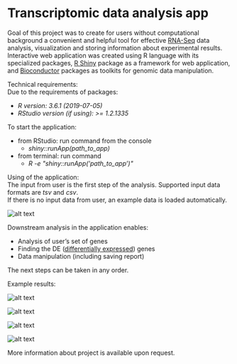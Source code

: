 # Transcriptomic data analysis app

Goal of this project was to create for users without computational background a convenient and helpful tool for effective [RNA-Seq](https://en.wikipedia.org/wiki/RNA-Seq) data analysis, 
visualization and storing information about experimental results. Interactive web application was created using R language with its specialized packages, 
[R Shiny](https://shiny.rstudio.com/) package as a framework for web application, and [Bioconductor](https://www.bioconductor.org/) packages as toolkits for genomic data manipulation.

Technical requirements:<br />
Due to the requirements of packages:
- *R version: 3.6.1 (2019-07-05)*
- *RStudio version (if using): >= 1.2.1335*<br />

To start the application:
 - from RStudio: run command from the console
    - *shiny::runApp(path_to_app)*
 - from terminal: run command 
    - *R -e "shiny::runApp('path_to_app’)"*


Using of the application:<br />
The input from user is the first step of the analysis. Supported input data formats are *tsv* and *csv*.<br />
If there is no input data from user, an example data is loaded automatically. 

![alt text](https://github.com/AnitaUrb/Licentiate/blob/master/browse.jpg?raw=true "Optional Title")


Downstream analysis in the application enables:
- Analysis of user’s set of genes
- Finding the DE ([differentially expressed](https://www.ncbi.nlm.nih.gov/pmc/articles/PMC4827276/)) genes
- Data manipulation (including saving report)<br />

The next steps can be taken in any order.<br />


Example results:

![alt text](https://github.com/AnitaUrb/Licentiate/blob/master/heat1.jpg?raw=true "Optional Title")

![alt text](https://github.com/AnitaUrb/Licentiate/blob/master/volcano.png?raw=true "Optional Title")

![alt text](https://github.com/AnitaUrb/Licentiate/blob/master/exprp.jpg?raw=true "Optional Title")

![alt text](https://github.com/AnitaUrb/Licentiate/blob/master/biomart.jpg?raw=true "Optional Title")<br />



More information about project is available upon request.
